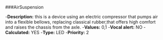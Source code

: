 
###AirSuspension

-**Description:** this is a device using an electric compressor that pumps air into a flexible bellows, replacing classical rubber,that offers high comfort and raises the chassis from the axle. 
-**Values:** 0,1
-**Vocal alert:** NO
-**Calculated:**  YES
-**Type:** LED
-**Priority:** 2
